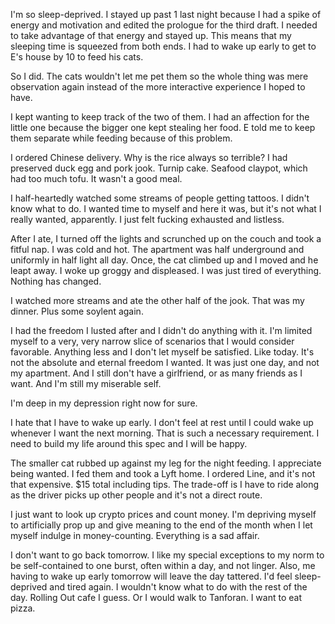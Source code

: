 I'm so sleep-deprived. I stayed up past 1 last night because I had a spike of energy and motivation and edited the prologue for the third draft. I needed to take advantage of that energy and stayed up. This means that my sleeping time is squeezed from both ends. I had to wake up early to get to E's house by 10 to feed his cats.

So I did. The cats wouldn't let me pet them so the whole thing was mere observation again instead of the more interactive experience I hoped to have.

I kept wanting to keep track of the two of them. I had an affection for the little one because the bigger one kept stealing her food. E told me to keep them separate while feeding because of this problem.

I ordered Chinese delivery. Why is the rice always so terrible? I had preserved duck egg and pork jook. Turnip cake. Seafood claypot, which had too much tofu. It wasn't a good meal.

I half-heartedly watched some streams of people getting tattoos. I didn't know what to do. I wanted time to myself and here it was, but it's not what I really wanted, apparently. I just felt fucking exhausted and listless.

After I ate, I turned off the lights and scrunched up on the couch and took a fitful nap. I was cold and hot. The apartment was half underground and uniformly in half light all day. Once, the cat climbed up and I moved and he leapt away. I woke up groggy and displeased. I was just tired of everything. Nothing has changed.

I watched more streams and ate the other half of the jook. That was my dinner. Plus some soylent again.

I had the freedom I lusted after and I didn't do anything with it. I'm limited myself to a very, very narrow slice of scenarios that I would consider favorable. Anything less and I don't let myself be satisfied. Like today. It's not the absolute and eternal freedom I wanted. It was just one day, and not my apartment. And I still don't have a girlfriend, or as many friends as I want. And I'm still my miserable self.

I'm deep in my depression right now for sure.

I hate that I have to wake up early. I don't feel at rest until I could wake up whenever I want the next morning. That is such a necessary requirement. I need to build my life around this spec and I will be happy.

The smaller cat rubbed up against my leg for the night feeding. I appreciate being wanted. I fed them and took a Lyft home. I ordered Line, and it's not that expensive. $15 total including tips. The trade-off is I have to ride along as the driver picks up other people and it's not a direct route.

I just want to look up crypto prices and count money. I'm depriving myself to artificially prop up and give meaning to the end of the month when I let myself indulge in money-counting. Everything is a sad affair.

I don't want to go back tomorrow. I like my special exceptions to my norm to be self-contained to one burst, often within a day, and not linger. Also, me having to wake up early tomorrow will leave the day tattered. I'd feel sleep-deprived and tired again. I wouldn't know what to do with the rest of the day. Rolling Out cafe I guess. Or I would walk to Tanforan. I want to eat pizza.
